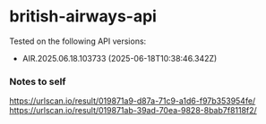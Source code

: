 # british-airways-api

Tested on the following API versions:

- AIR.2025.06.18.103733 (2025-06-18T10:38:46.342Z)

### Notes to self

https://urlscan.io/result/019871a9-d87a-71c9-a1d6-f97b353954fe/
https://urlscan.io/result/019871ab-39ad-70ea-9828-8bab7f8118f2/
